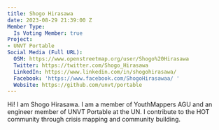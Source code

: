 ```yaml
---
title: Shogo Hirasawa
date: 2023-08-29 21:39:00 Z
Member Type:
  Is Voting Member: true
Project:
- UNVT Portable
Social Media (Full URL):
  OSM: https://www.openstreetmap.org/user/Shogo%20Hirasawa
  Twitter: https://twitter.com/Shogo_Hirasawa
  LinkedIn: https://www.linkedin.com/in/shogohirasawa/
  Facebook: 'https://www.facebook.com/ShogoHirasawaa/ '
  Website: https://github.com/unvt/portable
---
```


Hi! I am Shogo Hirasawa. 
I am a member of YouthMappers AGU and an engineer member of UNVT Portable at the UN. I contribute to the HOT community through crisis mapping and community building.